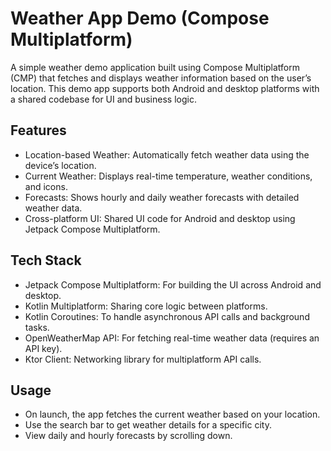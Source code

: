 # Weather App Demo (Compose Multiplatform)

A simple weather demo application built using Compose Multiplatform (CMP) that fetches and displays weather information based on the user’s location. This demo app supports both Android and desktop platforms with a shared codebase for UI and business logic.

## Features

- Location-based Weather: Automatically fetch weather data using the device’s location.
- Current Weather: Displays real-time temperature, weather conditions, and icons.
- Forecasts: Shows hourly and daily weather forecasts with detailed weather data.
- Cross-platform UI: Shared UI code for Android and desktop using Jetpack Compose Multiplatform.

## Tech Stack

- Jetpack Compose Multiplatform: For building the UI across Android and desktop.
- Kotlin Multiplatform: Sharing core logic between platforms.
- Kotlin Coroutines: To handle asynchronous API calls and background tasks.
- OpenWeatherMap API: For fetching real-time weather data (requires an API key).
- Ktor Client: Networking library for multiplatform API calls.

## Usage

- On launch, the app fetches the current weather based on your location.
- Use the search bar to get weather details for a specific city.
- View daily and hourly forecasts by scrolling down.
